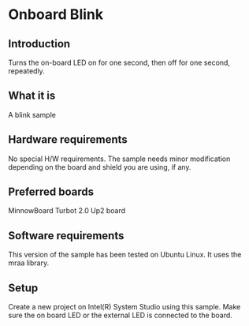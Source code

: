 # Onboard Blink 


## Introduction
Turns the on-board LED on for one second, then off for one second, repeatedly.

## What it is
A blink sample

## Hardware requirements

No special H/W requirements.
The sample needs minor modification depending on the board and shield you are using, if any.

## Preferred boards

  MinnowBoard Turbot 2.0
  Up2 board

## Software requirements
This version of the sample has been tested on Ubuntu Linux. It uses the mraa library. 


## Setup
Create a new project on Intel(R) System Studio using this sample. Make sure the on board LED or the external LED is connected to the board.
